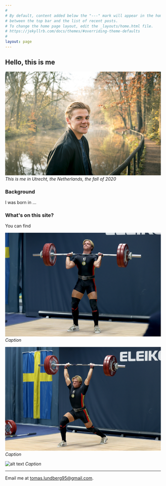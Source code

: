 ```yaml
---
#
# By default, content added below the "---" mark will appear in the home page
# between the top bar and the list of recent posts.
# To change the home page layout, edit the _layouts/home.html file.
# https://jekyllrb.com/docs/themes/#overriding-theme-defaults
#
layout: page
---
```

## Hello, this is me
![alt text](images/me_large.jpg "Me")
_This is me in Utrecht, the Netherlands, the fall of 2020_
### Background
I was born in ...

### What's on this site?
You can find

![alt text](images/clean.jpg "Me1")
_Caption_

![alt text](images/jerk.jpg "Me2")
_Caption_

![alt text](images/podium.jpg "Me3")
_Caption_



---

Email me at [tomas.lundberg95@gmail.com](mailto:tomas.lundberg95@gmail.com).

